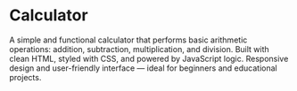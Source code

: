# Calculator
A simple and functional calculator that performs basic arithmetic operations: addition, subtraction, multiplication, and division. Built with clean HTML, styled with CSS, and powered by JavaScript logic. Responsive design and user-friendly interface — ideal for beginners and educational projects.
